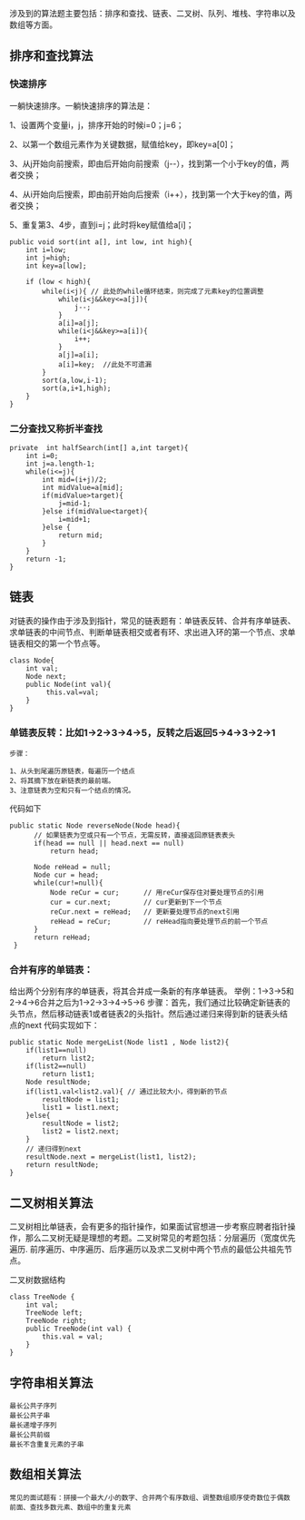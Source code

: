 涉及到的算法题主要包括：排序和查找、链表、二叉树、队列、堆栈、字符串以及数组等方面。



## 排序和查找算法
### 快速排序
一躺快速排序。一躺快速排序的算法是：

1、设置两个变量i，j，排序开始的时候i=0；j=6；

2、以第一个数组元素作为关键数据，赋值给key，即key=a[0]；

3、从j开始向前搜索，即由后开始向前搜索（j--），找到第一个小于key的值，两者交换；

4、从i开始向后搜索，即由前开始向后搜索（i++），找到第一个大于key的值，两者交换；

5、重复第3、4步，直到i=j；此时将key赋值给a[i]；

```
public void sort(int a[], int low, int high){    
    int i=low;    
    int j=high;    
    int key=a[low];    

    if (low < high){    
        while(i<j){ // 此处的while循环结束，则完成了元素key的位置调整    
            while(i<j&&key<=a[j]){    
                j--;    
            }    
            a[i]=a[j];    
            while(i<j&&key>=a[i]){    
                i++;    
            }    
            a[j]=a[i];    
            a[i]=key;  //此处不可遗漏  
        }     
        sort(a,low,i-1);    
        sort(a,i+1,high);    
    }    
}
```
### 二分查找又称折半查找
```
private  int halfSearch(int[] a,int target){  
    int i=0;  
    int j=a.length-1;  
    while(i<=j){  
        int mid=(i+j)/2;  
        int midValue=a[mid];  
        if(midValue>target){  
            j=mid-1;  
        }else if(midValue<target){  
            i=mid+1;  
        }else {  
            return mid;  
        }  
    }  
    return -1;  
}
```
## 链表
对链表的操作由于涉及到指针，常见的链表题有：单链表反转、合并有序单链表、求单链表的中间节点、判断单链表相交或者有环、求出进入环的第一个节点、求单链表相交的第一个节点等。
```
class Node{  
    int val;  
    Node next;  
    public Node(int val){  
         this.val=val;  
    }
}  
```
### 单链表反转：比如1→2→3→4→5，反转之后返回5→4→3→2→1
```
步骤：

1、从头到尾遍历原链表，每遍历一个结点
2、将其摘下放在新链表的最前端。
3、注意链表为空和只有一个结点的情况。
```
代码如下
```
public static Node reverseNode(Node head){  
      // 如果链表为空或只有一个节点，无需反转，直接返回原链表表头  
      if(head == null || head.next == null)  
          return head;  

      Node reHead = null;  
      Node cur = head;  
      while(cur!=null){  
          Node reCur = cur;      // 用reCur保存住对要处理节点的引用  
          cur = cur.next;        // cur更新到下一个节点  
          reCur.next = reHead;   // 更新要处理节点的next引用  
          reHead = reCur;        // reHead指向要处理节点的前一个节点  
      }  
      return reHead;  
 }
```
### 合并有序的单链表：

给出两个分别有序的单链表，将其合并成一条新的有序单链表。
举例：1→3→5和2→4→6合并之后为1→2→3→4→5→6 步骤：首先，我们通过比较确定新链表的头节点，然后移动链表1或者链表2的头指针。然后通过递归来得到新的链表头结点的next 代码实现如下：

```
public static Node mergeList(Node list1 , Node list2){  
    if(list1==null)  
        return list2;  
    if(list2==null)  
        return list1;  
    Node resultNode;  
    if(list1.val<list2.val){ // 通过比较大小，得到新的节点 
        resultNode = list1;  
        list1 = list1.next;  
    }else{  
        resultNode = list2;  
        list2 = list2.next;  
    }  
    // 递归得到next
    resultNode.next = mergeList(list1, list2);  
    return resultNode;  
}
```
## 二叉树相关算法
二叉树相比单链表，会有更多的指针操作，如果面试官想进一步考察应聘者指针操作，那么二叉树无疑是理想的考题。二叉树常见的考题包括：分层遍历（宽度优先遍历. 前序遍历、中序遍历、后序遍历以及求二叉树中两个节点的最低公共祖先节点。

二叉树数据结构
```
class TreeNode {
    int val;
    TreeNode left;
    TreeNode right;
    public TreeNode(int val) {
        this.val = val;
    }
}
```
## 字符串相关算法
```
最长公共子序列
最长公共子串
最长递增子序列
最长公共前缀
最长不含重复元素的子串
```
## 数组相关算法

```
常见的面试题有：拼接一个最大/小的数字、合并两个有序数组、调整数组顺序使奇数位于偶数前面、查找多数元素、数组中的重复元素
```
